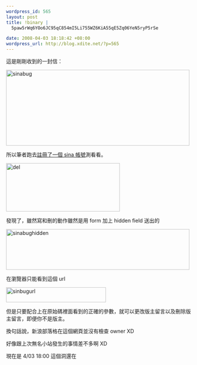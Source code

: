 ```yaml
--- 
wordpress_id: 565
layout: post
title: !binary |
  5paw5rWq6YOo6JC95qC854mI5Li755WZ6KiA55qE5Zq06YeN5ryP5rSe

date: 2008-04-03 18:18:42 +08:00
wordpress_url: http://blog.xdite.net/?p=565
---
```

這是剛剛收到的一封信：

<a href="http://www.flickr.com/photos/xdite/2385092012/" title="Flickr 上 xdite 的 sinabug"><img src="http://farm3.static.flickr.com/2082/2385092012_e04f6859f6.jpg" width="500" height="207" alt="sinabug" /></a>

所以筆者跑去<a href="http://blog.sina.com.tw/xdite/">註冊了一個 sina 帳號</a>測看看。

<a href="http://www.flickr.com/photos/xdite/2385099178/" title="Flickr 上 xdite 的 del"><img src="http://farm4.static.flickr.com/3117/2385099178_fec323c60e.jpg" width="310" height="132" alt="del" /></a>

發現了，雖然寫和刪的動作雖然是用 form 加上 hidden field 送出的

<a href="http://www.flickr.com/photos/xdite/2384265657/" title="Flickr 上 xdite 的 sinabughidden"><img src="http://farm3.static.flickr.com/2396/2384265657_f4737dd98c.jpg" width="500" height="111" alt="sinabughidden" /></a>


在瀏覽器只能看到這個 url

<a href="http://www.flickr.com/photos/xdite/2384265671/" title="Flickr 上 xdite 的 sinbugurl"><img src="http://farm3.static.flickr.com/2260/2384265671_c7d21e272c_o.jpg" width="272" height="41" alt="sinbugurl" /></a>

但是只要配合上在原始碼裡面看到的正確的參數，就可以更改版主留言以及刪除版主留言，即便你不是版主。

換句話說，新浪部落格在這個網頁並沒有檢查 owner XD

好像跟上次無名小站發生的事情差不多啊 XD

現在是 4/03 18:00 這個洞還在
